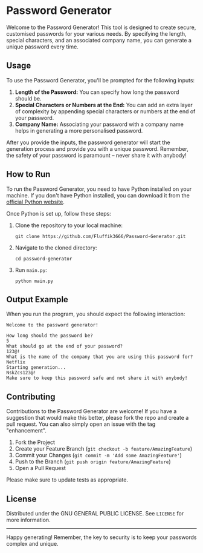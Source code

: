 
# Password Generator

Welcome to the Password Generator! This tool is designed to create secure, customised passwords for your various needs. By specifying the length, special characters, and an associated company name, you can generate a unique password every time.

## Usage

To use the Password Generator, you'll be prompted for the following inputs:

1. **Length of the Password:** You can specify how long the password should be.
2. **Special Characters or Numbers at the End:** You can add an extra layer of complexity by appending special characters or numbers at the end of your password.
3. **Company Name:** Associating your password with a company name helps in generating a more personalised password.

After you provide the inputs, the password generator will start the generation process and provide you with a unique password. Remember, the safety of your password is paramount – never share it with anybody!

## How to Run

To run the Password Generator, you need to have Python installed on your machine. If you don't have Python installed, you can download it from the [official Python website](https://www.python.org/downloads/).

Once Python is set up, follow these steps:

1. Clone the repository to your local machine:
   ```
   git clone https://github.com/Fluffik3666/Password-Generator.git
   ```
2. Navigate to the cloned directory:
   ```
   cd password-generator
   ```
3. Run `main.py`:
   ```
   python main.py
   ```

## Output Example

When you run the program, you should expect the following interaction:

```
Welcome to the password generator!

How long should the password be?
5
What should go at the end of your password?
123@!
What is the name of the company that you are using this password for?
Netflix
Starting generation...
NskZcs123@!
Make sure to keep this password safe and not share it with anybody!
```

## Contributing

Contributions to the Password Generator are welcome! If you have a suggestion that would make this better, please fork the repo and create a pull request. You can also simply open an issue with the tag "enhancement".

1. Fork the Project
2. Create your Feature Branch (`git checkout -b feature/AmazingFeature`)
3. Commit your Changes (`git commit -m 'Add some AmazingFeature'`)
4. Push to the Branch (`git push origin feature/AmazingFeature`)
5. Open a Pull Request

Please make sure to update tests as appropriate.

## License

Distributed under the GNU GENERAL PUBLIC LICENSE. See `LICENSE` for more information.

---

Happy generating! Remember, the key to security is to keep your passwords complex and unique.
